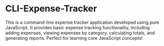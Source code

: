 # CLI-Expense-Tracker
This is a command-line expense tracker application developed using pure JavaScript. It provides basic expense tracking functionality, including adding expenses, viewing expenses by category, calculating totals, and generating reports. Perfect for learning core JavaScript concepts!
